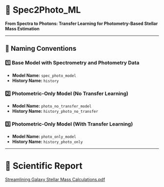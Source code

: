 # 🌌 Spec2Photo_ML  
**From Spectra to Photons: Transfer Learning for Photometry-Based Stellar Mass Estimation**

---

## 📛 Naming Conventions

### 1️⃣ Base Model with Spectrometry and Photometry Data  
- **Model Name:** `spec_photo_model`  
- **History Name:** `history`

### 2️⃣ Photometric-Only Model (No Transfer Learning)  
- **Model Name:** `photo_no_transfer_model`  
- **History Name:** `history_photo_no_transfer`

### 3️⃣ Photometric-Only Model (With Transfer Learning)  
- **Model Name:** `photo_only_model`  
- **History Name:** `history_photo_only`

---

# :page_with_curl: Scientific Report
[Streamlining Galaxy Stellar Mass Calculations.pdf](https://github.com/user-attachments/files/22188538/Streamlining.Galaxy.Stellar.Mass.Calculations.pdf)
